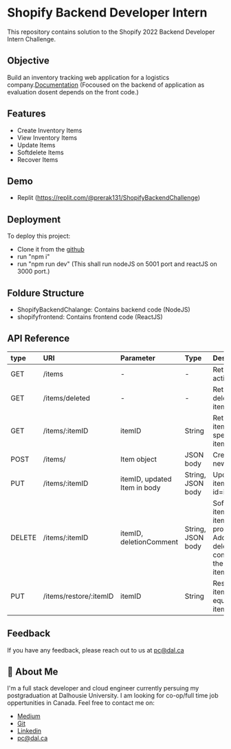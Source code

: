 # Shopify Backend Developer Intern

This repository contains solution to the Shopify 2022 Backend Developer Intern Challenge.

## Objective

Build an inventory tracking web application for a logistics company.[Documentation](https://docs.google.com/document/d/1PoxpoaJymXmFB3iCMhGL6js-ibht7GO_DkCF2elCySU/edit)
(Focoused on the backend of application as evaluation dosent depends on the front code.)

## Features

- Create Inventory Items
- View Inventory Items
- Update Items
- Softdelete Items
- Recover Items

## Demo

- Replit (https://replit.com/@prerak131/ShopifyBackendChallenge)

## Deployment

To deploy this project:

- Clone it from the [github](https://github.com/prerak13/ShopifyBackendChallenge)
- run "npm i"
- run "npm run dev" (This shall run nodeJS on 5001 port and reactJS on 3000 port.)
## Foldure Structure
- ShopifyBackendChalange: Contains backend code (NodeJS)
- shopifyfrontend: Contains frontend code (ReactJS)

## API Reference

| type   | URI                    | Parameter                    | Type              | Description                                                                        |
| :----- | :--------------------- | :--------------------------- | :---------------- | :--------------------------------------------------------------------------------- |
| GET    | /items                 | -                            | -                 | Returns all active items                                                           |
| GET    | /items/deleted         | -                            | -                 | Returns all deleated items                                                         |
| GET    | /items/:itemID         | itemID                       | String            | Returns item with specific item id                                                 |
| POST   | /items/                | Item object                  | JSON body         | Creates new item                                                                   |
| PUT    | /items/:itemID         | itemID, updated Item in body | String, JSON body | Updates item with id=itemID                                                        |
| DELETE | /items/:itemID         | itemID, deletionComment      | String, JSON body | Soft deletes item with itemID provided. Adds deletion comment to the deleted item. |
| PUT    | /items/restore/:itemID | itemID                       | String            | Restores item with id equals to itemID                                             |

## Feedback

If you have any feedback, please reach out to us at pc@dal.ca

## 🚀 About Me

I'm a full stack developer and cloud engineer currently persuing my postgraduation at Dalhousie University.
I am looking for co-op/full time job oppertunities in Canada.
Feel free to contact me on:

- [Medium](https://medium.com/@prerakchoksi)
- [Git](https://github.com/prerak13)
- [Linkedin](https://www.linkedin.com/in/prerak13/)
- pc@dal.ca

